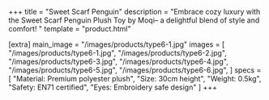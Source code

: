+++
title = "Sweet Scarf Penguin"
description = "Embrace cozy luxury with the Sweet Scarf Penguin Plush Toy by Moqi– a delightful blend of style and comfort! "
template = "product.html"

[extra]
main_image = "/images/products/type6-1.jpg"
images = [
    "/images/products/type6-1.jpg",
    "/images/products/type6-2.jpg",
    "/images/products/type6-3.jpg",
    "/images/products/type6-4.jpg",
    "/images/products/type6-5.jpg",
    "/images/products/type6-6.jpg",
]
specs = [
  "Material: Premium polyester plush",
  "Size: 30cm height",
  "Weight: 0.5kg",
  "Safety: EN71 certified",
  "Eyes: Embroidery safe design"
]
+++